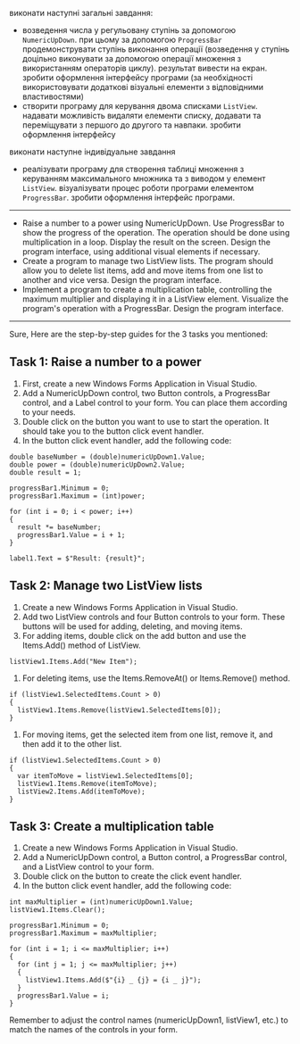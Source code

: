 виконати наступні загальні завдання:

- возведення числа у регульовану ступінь за допомогою `NumericUpDown`. при цьому за допомогою `ProgressBar` продемонструвати ступінь виконання операції (возведення у ступінь доцільно виконувати за допомогою операції множення з використанням операторів циклу). результат вивести на екран. зробити оформлення інтерфейсу програми (за необхідності використовувати додаткові візуальні елементи з відповідними властивостями)
- створити програму для керування двома списками `ListView`. надавати можливість видаляти елементи списку, додавати та переміщувати з першого до другого та навпаки. зробити оформлення інтерфейсу

виконати наступне індивідуальне завдання

- реалізувати програму для створення таблиці множення з керуванням максимального множника та з виводом у елемент `ListView`. візуалізувати процес роботи програми елементом `ProgressBar`. зробити оформлення інтерфейс програми.

---

- Raise a number to a power using NumericUpDown. Use ProgressBar to show the progress of the operation. The operation should be done using multiplication in a loop. Display the result on the screen. Design the program interface, using additional visual elements if necessary.
- Create a program to manage two ListView lists. The program should allow you to delete list items, add and move items from one list to another and vice versa. Design the program interface.
- Implement a program to create a multiplication table, controlling the maximum multiplier and displaying it in a ListView element. Visualize the program's operation with a ProgressBar. Design the program interface.

---

Sure, Here are the step-by-step guides for the 3 tasks you mentioned:

## Task 1: Raise a number to a power

1. First, create a new Windows Forms Application in Visual Studio.
1. Add a NumericUpDown control, two Button controls, a ProgressBar control, and a Label control to your form. You can place them according to your needs.
1. Double click on the button you want to use to start the operation. It should take you to the button click event handler.
1. In the button click event handler, add the following code:

```
double baseNumber = (double)numericUpDown1.Value;
double power = (double)numericUpDown2.Value;
double result = 1;

progressBar1.Minimum = 0;
progressBar1.Maximum = (int)power;

for (int i = 0; i < power; i++)
{
  result *= baseNumber;
  progressBar1.Value = i + 1;
}

label1.Text = $"Result: {result}";
```

## Task 2: Manage two ListView lists

1. Create a new Windows Forms Application in Visual Studio.
1. Add two ListView controls and four Button controls to your form. These buttons will be used for adding, deleting, and moving items.
1. For adding items, double click on the add button and use the Items.Add() method of ListView.

```
listView1.Items.Add("New Item");
```

1. For deleting items, use the Items.RemoveAt() or Items.Remove() method.

```
if (listView1.SelectedItems.Count > 0)
{
  listView1.Items.Remove(listView1.SelectedItems[0]);
}
```

1. For moving items, get the selected item from one list, remove it, and then add it to the other list.

```
if (listView1.SelectedItems.Count > 0)
{
  var itemToMove = listView1.SelectedItems[0];
  listView1.Items.Remove(itemToMove);
  listView2.Items.Add(itemToMove);
}
```

## Task 3: Create a multiplication table

1. Create a new Windows Forms Application in Visual Studio.
1. Add a NumericUpDown control, a Button control, a ProgressBar control, and a ListView control to your form.
1. Double click on the button to create the click event handler.
1. In the button click event handler, add the following code:

```
int maxMultiplier = (int)numericUpDown1.Value;
listView1.Items.Clear();

progressBar1.Minimum = 0;
progressBar1.Maximum = maxMultiplier;

for (int i = 1; i <= maxMultiplier; i++)
{
  for (int j = 1; j <= maxMultiplier; j++)
  {
    listView1.Items.Add($"{i} _ {j} = {i _ j}");
  }
  progressBar1.Value = i;
}
```

Remember to adjust the control names (numericUpDown1, listView1, etc.) to match the names of the controls in your form.
